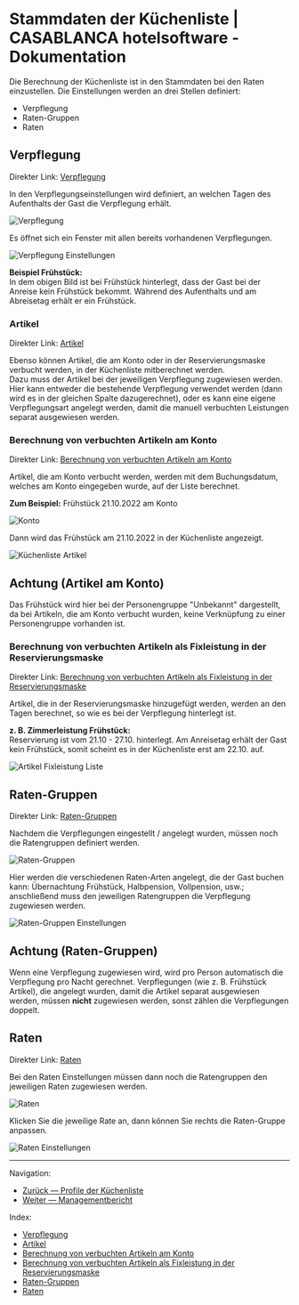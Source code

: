 # Stammdaten der Küchenliste | CASABLANCA hotelsoftware - Dokumentation

Die Berechnung der Küchenliste ist in den Stammdaten bei den Raten einzustellen. Die Einstellungen werden an drei Stellen definiert:

* Verpflegung
* Raten-Gruppen
* Raten

## Verpflegung
Direkter Link: [Verpflegung](https://docs.casablanca.at/desktop/lists/catering_list/base_data/#verpflegung "Direkter Link zu Verpflegung")

In den Verpflegungseinstellungen wird definiert, an welchen Tagen des Aufenthalts der Gast die Verpflegung erhält.

![Verpflegung](https://docs.casablanca.at/assets/images/verpflegung-daf636da16abb837018b59a036b3a98d.png "Verpflegung")

Es öffnet sich ein Fenster mit allen bereits vorhandenen Verpflegungen.

![Verpflegung Einstellungen](https://docs.casablanca.at/assets/images/verpflegung_settings-a47f4fd3f7be2b4d415451d9fc06fb93.png "Verpflegung Einstellungen")

**Beispiel Frühstück:**  
In dem obigen Bild ist bei Frühstück hinterlegt, dass der Gast bei der Anreise kein Frühstück bekommt. Während des Aufenthalts und am Abreisetag erhält er ein Frühstück.

### Artikel
Direkter Link: [Artikel](https://docs.casablanca.at/desktop/lists/catering_list/base_data/#artikel "Direkter Link zu Artikel")

Ebenso können Artikel, die am Konto oder in der Reservierungsmaske verbucht werden, in der Küchenliste mitberechnet werden.  
Dazu muss der Artikel bei der jeweiligen Verpflegung zugewiesen werden.  
Hier kann entweder die bestehende Verpflegung verwendet werden (dann wird es in der gleichen Spalte dazugerechnet), oder es kann eine eigene Verpflegungsart angelegt werden, damit die manuell verbuchten Leistungen separat ausgewiesen werden.

### Berechnung von verbuchten Artikeln am Konto
Direkter Link: [Berechnung von verbuchten Artikeln am Konto](https://docs.casablanca.at/desktop/lists/catering_list/base_data/#berechnung-von-verbuchten-artikeln-am-konto "Direkter Link zu Berechnung von verbuchten Artikeln am Konto")

Artikel, die am Konto verbucht werden, werden mit dem Buchungsdatum, welches am Konto eingegeben wurde, auf der Liste berechnet.

**Zum Beispiel:** Frühstück 21.10.2022 am Konto

![Konto](https://docs.casablanca.at/assets/images/account-8c61079bc3192104674d9da5054cccf6.png "Konto")

Dann wird das Frühstück am 21.10.2022 in der Küchenliste angezeigt.

![Küchenliste Artikel](https://docs.casablanca.at/assets/images/article_list-203506989a702bec86525d17c619643d.png "Küchenliste Artikel")

## Achtung (Artikel am Konto)
Das Frühstück wird hier bei der Personengruppe "Unbekannt" dargestellt, da bei Artikeln, die am Konto verbucht wurden, keine Verknüpfung zu einer Personengruppe vorhanden ist.

### Berechnung von verbuchten Artikeln als Fixleistung in der Reservierungsmaske
Direkter Link: [Berechnung von verbuchten Artikeln als Fixleistung in der Reservierungsmaske](https://docs.casablanca.at/desktop/lists/catering_list/base_data/#berechnung-von-verbuchten-artikeln-als-fixleistung-in-der-reservierungsmaske "Direkter Link zu Berechnung von verbuchten Artikeln als Fixleistung in der Reservierungsmaske")

Artikel, die in der Reservierungsmaske hinzugefügt werden, werden an den Tagen berechnet, so wie es bei der Verpflegung hinterlegt ist.

**z. B. Zimmerleistung Frühstück:**  
Reservierung ist vom 21.10 - 27.10. hinterlegt. Am Anreisetag erhält der Gast kein Frühstück, somit scheint es in der Küchenliste erst am 22.10. auf.

![Artikel Fixleistung Liste](https://docs.casablanca.at/assets/images/article_reservation_list-4febe77d13d0d13ace8311b40eb11245.png "Artikel Fixleistung Liste")

## Raten-Gruppen
Direkter Link: [Raten-Gruppen](https://docs.casablanca.at/desktop/lists/catering_list/base_data/#raten-gruppen "Direkter Link zu Raten-Gruppen")

Nachdem die Verpflegungen eingestellt / angelegt wurden, müssen noch die Ratengruppen definiert werden.

![Raten-Gruppen](https://docs.casablanca.at/assets/images/raten_gruppen-dcdf9db1582869e07307420d30a789e4.png "Raten-Gruppen")

Hier werden die verschiedenen Raten-Arten angelegt, die der Gast buchen kann: Übernachtung Frühstück, Halbpension, Vollpension, usw.; anschließend muss den jeweiligen Ratengruppen die Verpflegung zugewiesen werden.

![Raten-Gruppen Einstellungen](https://docs.casablanca.at/assets/images/raten_gruppen_settings-e75419b20db9bfb49912f6a1cde23d64.png "Raten-Gruppen Einstellungen")

## Achtung (Raten-Gruppen)
Wenn eine Verpflegung zugewiesen wird, wird pro Person automatisch die Verpflegung pro Nacht gerechnet. Verpflegungen (wie z. B. Frühstück Artikel), die angelegt wurden, damit die Artikel separat ausgewiesen werden, müssen **nicht** zugewiesen werden, sonst zählen die Verpflegungen doppelt.

## Raten
Direkter Link: [Raten](https://docs.casablanca.at/desktop/lists/catering_list/base_data/#raten "Direkter Link zu Raten")

Bei den Raten Einstellungen müssen dann noch die Ratengruppen den jeweiligen Raten zugewiesen werden.

![Raten](https://docs.casablanca.at/assets/images/raten-5d3a2daae847b82a9ffd0008dff3244b.png "Raten")

Klicken Sie die jeweilige Rate an, dann können Sie rechts die Raten-Gruppe anpassen.

![Raten Einstellungen](https://docs.casablanca.at/assets/images/raten_settings-06a4c5c6cd361f964818e305847d6f26.png "Raten Einstellungen")

---

Navigation:

* [Zurück — Profile der Küchenliste](https://docs.casablanca.at/desktop/lists/catering_list/profiles)
* [Weiter — Managementbericht](https://docs.casablanca.at/desktop/lists/managementreport/)

Index:

* [Verpflegung](https://docs.casablanca.at/desktop/lists/catering_list/base_data/#verpflegung)
* [Artikel](https://docs.casablanca.at/desktop/lists/catering_list/base_data/#artikel)
* [Berechnung von verbuchten Artikeln am Konto](https://docs.casablanca.at/desktop/lists/catering_list/base_data/#berechnung-von-verbuchten-artikeln-am-konto)
* [Berechnung von verbuchten Artikeln als Fixleistung in der Reservierungsmaske](https://docs.casablanca.at/desktop/lists/catering_list/base_data/#berechnung-von-verbuchten-artikeln-als-fixleistung-in-der-reservierungsmaske)
* [Raten-Gruppen](https://docs.casablanca.at/desktop/lists/catering_list/base_data/#raten-gruppen)
* [Raten](https://docs.casablanca.at/desktop/lists/catering_list/base_data/#raten)